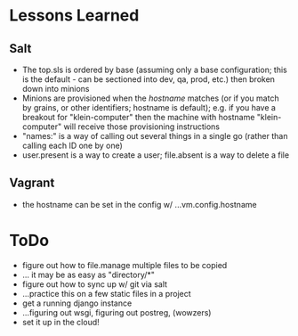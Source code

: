 # Lessons Learned

## Salt
- The top.sls is ordered by base (assuming only a base configuration; this is the default - can be sectioned into dev, qa, prod, etc.) then broken down into minions
- Minions are provisioned when the *hostname* matches (or if you match by grains, or other identifiers; hostname is default); e.g. if you have a breakout for "klein-computer" then the machine with hostname "klein-computer" will receive those provisioning instructions
- "names:" is a way of calling out several things in a single go (rather than calling each ID one by one)
- user.present is a way to create a user; file.absent is a way to delete a file

## Vagrant
- the hostname can be set in the config w/ ...vm.config.hostname

# ToDo

- figure out how to file.manage multiple files to be copied
- ... it may be as easy as "directory/*" 
- figure out how to sync up w/ git via salt
- ...practice this on a few static files in a project
- get a running django instance
- ...figuring out wsgi, figuring out postreg, (wowzers)
- set it up in the cloud!
